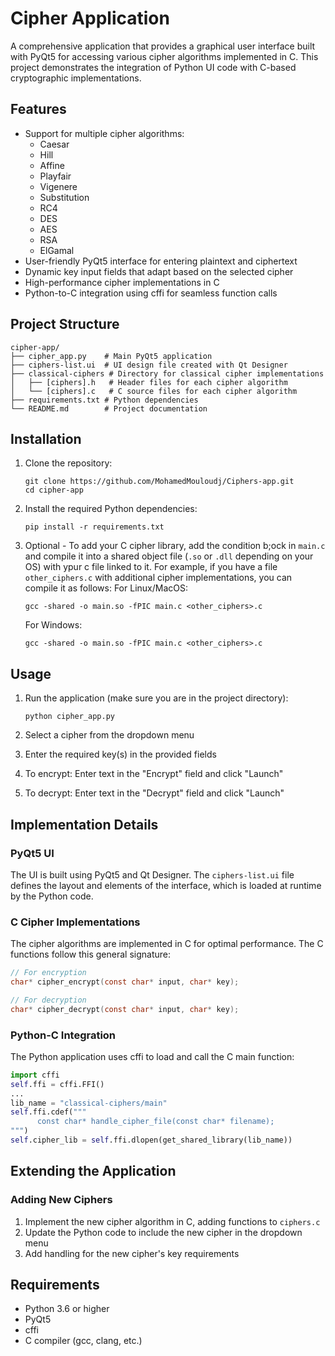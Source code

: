 # Cipher Application

A comprehensive application that provides a graphical user interface built with PyQt5 for accessing various cipher algorithms implemented in C. This project demonstrates the integration of Python UI code with C-based cryptographic implementations.

## Features

- Support for multiple cipher algorithms:
  - Caesar
  - Hill
  - Affine
  - Playfair
  - Vigenere
  - Substitution
  - RC4
  - DES
  - AES
  - RSA
  - ElGamal
- User-friendly PyQt5 interface for entering plaintext and ciphertext
- Dynamic key input fields that adapt based on the selected cipher
- High-performance cipher implementations in C
- Python-to-C integration using cffi for seamless function calls

## Project Structure

```
cipher-app/
├── cipher_app.py    # Main PyQt5 application
├── ciphers-list.ui  # UI design file created with Qt Designer
├── classical-ciphers # Directory for classical cipher implementations
│   ├── [ciphers].h   # Header files for each cipher algorithm
│   └── [ciphers].c   # C source files for each cipher algorithm
├── requirements.txt # Python dependencies
└── README.md        # Project documentation
```

## Installation

1. Clone the repository:

   ```
   git clone https://github.com/MohamedMouloudj/Ciphers-app.git
   cd cipher-app
   ```

2. Install the required Python dependencies:

   ```
   pip install -r requirements.txt
   ```

3. Optional - To add your C cipher library, add the condition b;ock in `main.c` and compile it into a shared object file (`.so` or `.dll` depending on your OS) with ypur c file linked to it. For example, if you have a file `other_ciphers.c` with additional cipher implementations, you can compile it as follows:
   For Linux/MacOS:

   ```
   gcc -shared -o main.so -fPIC main.c <other_ciphers>.c
   ```

   For Windows:

   ```
   gcc -shared -o main.so -fPIC main.c <other_ciphers>.c
   ```

## Usage

1. Run the application (make sure you are in the project directory):

   ```
   python cipher_app.py
   ```

2. Select a cipher from the dropdown menu
3. Enter the required key(s) in the provided fields
4. To encrypt: Enter text in the "Encrypt" field and click "Launch"
5. To decrypt: Enter text in the "Decrypt" field and click "Launch"

## Implementation Details

### PyQt5 UI

The UI is built using PyQt5 and Qt Designer. The `ciphers-list.ui` file defines the layout and elements of the interface, which is loaded at runtime by the Python code.

### C Cipher Implementations

The cipher algorithms are implemented in C for optimal performance. The C functions follow this general signature:

```c
// For encryption
char* cipher_encrypt(const char* input, char* key);

// For decryption
char* cipher_decrypt(const char* input, char* key);
```

### Python-C Integration

The Python application uses cffi to load and call the C main function:

```python
import cffi
self.ffi = cffi.FFI()
...
lib_name = "classical-ciphers/main"
self.ffi.cdef("""
      const char* handle_cipher_file(const char* filename);
""")
self.cipher_lib = self.ffi.dlopen(get_shared_library(lib_name))
```

## Extending the Application

### Adding New Ciphers

1. Implement the new cipher algorithm in C, adding functions to `ciphers.c`
2. Update the Python code to include the new cipher in the dropdown menu
3. Add handling for the new cipher's key requirements

## Requirements

- Python 3.6 or higher
- PyQt5
- cffi
- C compiler (gcc, clang, etc.)
